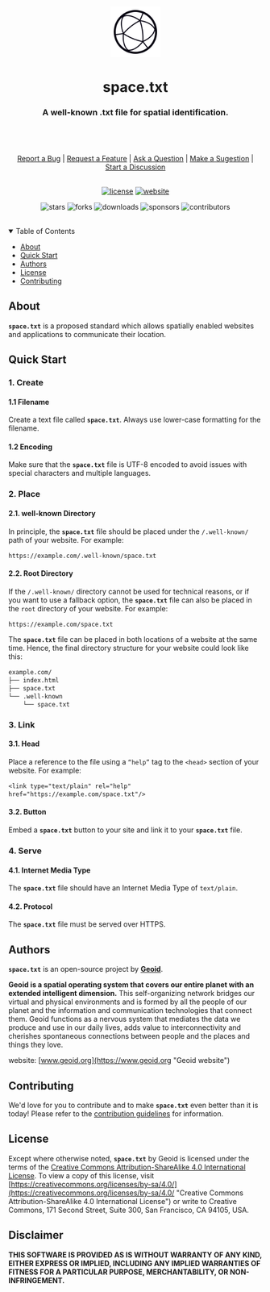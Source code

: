 <header>
  <p align="center">
    <img src=".github/images/geoid-logo_light.png" width="20%" height="20%" alt="Geoid Logo">
  </p>
  <h1 align='center' style='border-bottom: none;'>space.txt</h1>
  <h3 align='center'>A well-known .txt file for spatial identification.</h3>
</header>
<br/>
<div align="center">
  <a href="https://github.com/geoid-org/wellknown-space/issues/new?assignees=&labels=Needs%3A+Triage+%3Amag%3A%2Ctype%3Abug-suspected&template=bug_report.yml">Report a Bug</a>
  |
  <a href="https://github.com/geoid-org/wellknown-space/issues/new?assignees=&labels=Needs%3A+Triage+%3Amag%3A%2Ctype%3Afeature-request%2CHelp+wanted+%F0%9F%AA%A7&template=feature_request.yml">Request a Feature</a>
  |
  <a href="https://github.com/geoid-org/wellknown-space/issues/new?assignees=&labels=Needs%3A+Triage+%3Amag%3A%2Ctype%3Aquestion&template=question.yml">Ask a Question</a>
  |
  <a href="https://github.com/geoid-org/wellknown-space/issues/new?assignees=&labels=Needs%3A+Triage+%3Amag%3A%2Ctype%3Aenhancement&template=suggestion.yml">Make a Sugestion</a>
  |
  <a href="https://github.com/geoid-org/wellknown-space/discussions">Start a Discussion</a>
</div>
<br/>
<div align="center">

  [![license](https://img.shields.io/github/license/geoid-org/wellknown-space?color=green&label=license&style=flat-square)](LICENSE.md)
  [![website](https://img.shields.io/website?color=blue&down_color=red&down_message=offline&label=website&style=flat-square&up_color=green&up_message=online&url=https%3A%2F%2Fwww.wellknwon.space)](https://www.wellknwon.space)

  ![stars](https://img.shields.io/github/stars/geoid-org/wellknown-space?color=blue&label=stars&style=flat-square)
  ![forks](https://img.shields.io/github/forks/geoid-org/wellknown-space?color=blue&label=forks&style=flat-square)
  ![downloads](https://img.shields.io/github/downloads/geoid-org/wellknown-space/total?color=blue&label=downloads&style=flat-square)
  ![sponsors](https://img.shields.io/github/sponsors/geoid-org?color=blue&label=sponsors&style=flat-square)
  ![contributors](https://img.shields.io/github/contributors/geoid-org/wellknown-space?color=blue&label=contributors&style=flat-square)
  
</div>
<br/>
<details open="open">
<summary>Table of Contents</summary>

- [About](#about)
- [Quick Start](#quick-start)
- [Authors](#authors)
- [License](#license)
- [Contributing](#contributing)

</details>


## About

**`space.txt`** is a proposed standard which allows spatially enabled websites and applications to communicate their location.


## Quick Start

### 1. Create

#### 1.1 Filename
Create a text file called **`space.txt`**.
Always use lower-case formatting for the filename.

#### 1.2 Encoding
Make sure that the **`space.txt`** file is UTF-8 encoded to avoid issues with special characters and multiple languages.

### 2. Place

#### 2.1. well-known Directory
In principle, the **`space.txt`** file should be placed under the `/.well-known/` path of your website. For example:

```
https://example.com/.well-known/space.txt
```

#### 2.2. Root Directory
If the `/.well-known/` directory cannot be used for technical reasons, or if you want to use a fallback option, the **`space.txt`** file can also be placed in the `root` directory of your website. For example:

```
https://example.com/space.txt
```

The **`space.txt`** file can be placed in both locations of a website at the same time. Hence, the final directory structure for your website could look like this:

```
example.com/
├── index.html
├── space.txt
└── .well-known
    └── space.txt
```

### 3. Link

#### 3.1. Head

Place a reference to the file using a `“help”` tag to the `<head>` section of your website. For example:

```
<link type="text/plain" rel="help" href="https://example.com/space.txt"/>
```

#### 3.2. Button
Embed a **`space.txt`** button to your site and link it to your **`space.txt`** file.

### 4. Serve

#### 4.1. Internet Media Type
The **`space.txt`** file should have an Internet Media Type of `text/plain`.

#### 4.2. Protocol
The **`space.txt`** file must be served over HTTPS.


## Authors

**`space.txt`** is an open-source project by **[Geoid](https://www.geoid.org "Geoid website")**.

**Geoid is a spatial operating system that covers our entire planet with an extended intelligent dimension.**
This self-organizing network bridges our virtual and physical environments and is formed by all the people of our planet and the information and communication technologies that connect them. Geoid functions as a nervous system that mediates the data we produce and use in our daily lives, adds value to interconnectivity and cherishes spontaneous connections between people and the places and things they love.

website: [www.geoid.org](https://www.geoid.org "Geoid website")


## Contributing

We'd love for you to contribute and to make **`space.txt`** even better than it is today!
Please refer to the [contribution guidelines](.github/CONTRIBUTING.md) for information.


## License

Except where otherwise noted, **`space.txt`** by Geoid is licensed under the terms of the [Creative Commons Attribution-ShareAlike 4.0 International License](https://creativecommons.org/licenses/by-sa/4.0/ "Creative Commons Attribution-ShareAlike 4.0 International License"). To view a copy of this license, visit [https://creativecommons.org/licenses/by-sa/4.0/](https://creativecommons.org/licenses/by-sa/4.0/ "Creative Commons Attribution-ShareAlike 4.0 International License") or write to Creative Commons, 171 Second Street, Suite 300, San Francisco, CA 94105, USA.


## Disclaimer

**THIS SOFTWARE IS PROVIDED AS IS WITHOUT WARRANTY OF ANY KIND, EITHER EXPRESS OR IMPLIED, INCLUDING ANY IMPLIED WARRANTIES OF FITNESS FOR A PARTICULAR PURPOSE, MERCHANTABILITY, OR NON-INFRINGEMENT.**
